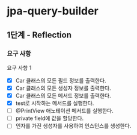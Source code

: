 # jpa-query-builder

## 1단계 - Reflection

### 요구 사항

요구 사항 1

- [X] Car 클래스의 모든 필드 정보를 출력한다.
- [X] Car 클래스의 모든 생성자 정보를 출력한다.
- [X] Car 클래스의 모든 메서드 정보를 출력한다.
- [X] test로 시작하는 메서드를 실행한다.
- [ ] @PrintView 애노테이션 메서드를 실행한다.
- [ ] private field에 값을 할당한다.
- [ ] 인자를 가진 생성자를 사용하여 인스턴스를 생성한다.
